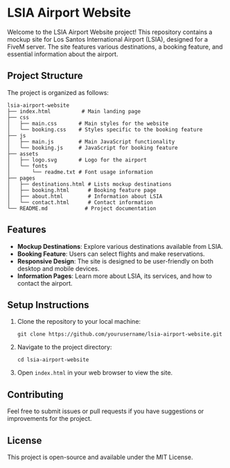 # LSIA Airport Website

Welcome to the LSIA Airport Website project! This repository contains a mockup site for Los Santos International Airport (LSIA), designed for a FiveM server. The site features various destinations, a booking feature, and essential information about the airport.

## Project Structure

The project is organized as follows:

```
lsia-airport-website
├── index.html          # Main landing page
├── css
│   ├── main.css       # Main styles for the website
│   └── booking.css    # Styles specific to the booking feature
├── js
│   ├── main.js        # Main JavaScript functionality
│   └── booking.js     # JavaScript for booking feature
├── assets
│   ├── logo.svg       # Logo for the airport
│   └── fonts
│       └── readme.txt # Font usage information
├── pages
│   ├── destinations.html # Lists mockup destinations
│   ├── booking.html      # Booking feature page
│   ├── about.html        # Information about LSIA
│   └── contact.html      # Contact information
└── README.md            # Project documentation
```

## Features

- **Mockup Destinations**: Explore various destinations available from LSIA.
- **Booking Feature**: Users can select flights and make reservations.
- **Responsive Design**: The site is designed to be user-friendly on both desktop and mobile devices.
- **Information Pages**: Learn more about LSIA, its services, and how to contact the airport.

## Setup Instructions

1. Clone the repository to your local machine:
   ```
   git clone https://github.com/yourusername/lsia-airport-website.git
   ```

2. Navigate to the project directory:
   ```
   cd lsia-airport-website
   ```

3. Open `index.html` in your web browser to view the site.

## Contributing

Feel free to submit issues or pull requests if you have suggestions or improvements for the project.

## License

This project is open-source and available under the MIT License.